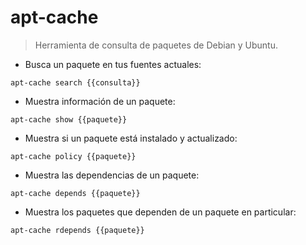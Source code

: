 # apt-cache

> Herramienta de consulta de paquetes de Debian y Ubuntu.

- Busca un paquete en tus fuentes actuales:

`apt-cache search {{consulta}}`

- Muestra información de un paquete:

`apt-cache show {{paquete}}`

- Muestra  si un paquete está instalado y actualizado:

`apt-cache policy {{paquete}}`

- Muestra las dependencias de un paquete:

`apt-cache depends {{paquete}}`

- Muestra los paquetes que dependen de un paquete en particular:

`apt-cache rdepends {{paquete}}`
